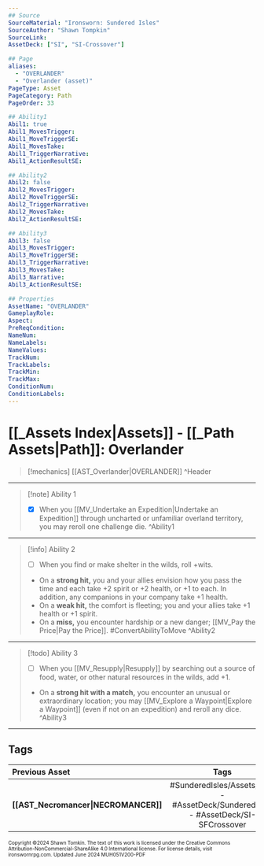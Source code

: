 ```yaml
---
## Source
SourceMaterial: "Ironsworn: Sundered Isles"
SourceAuthor: "Shawn Tompkin"
SourceLink: 
AssetDeck: ["SI", "SI-Crossover"]

## Page
aliases:
  - "OVERLANDER"
  - "Overlander (asset)"
PageType: Asset
PageCategory: Path
PageOrder: 33

## Ability1
Abil1: true
Abil1_MovesTrigger: 
Abil1_MoveTriggerSE: 
Abil1_MovesTake: 
Abil1_TriggerNarrative: 
Abil1_ActionResultSE: 

## Ability2
Abil2: false
Abil2_MovesTrigger: 
Abil2_MoveTriggerSE: 
Abil2_TriggerNarrative: 
Abil2_MovesTake: 
Abil2_ActionResultSE: 

## Ability3
Abil3: false
Abil3_MovesTrigger: 
Abil3_MoveTriggerSE: 
Abil3_TriggerNarrative: 
Abil3_MovesTake: 
Abil3_Narrative: 
Abil3_ActionResultSE: 

## Properties
AssetName: "OVERLANDER"
GameplayRole: 
Aspect: 
PreReqCondition: 
NameNum: 
NameLabels: 
NameValues: 
TrackNum: 
TrackLabels: 
TrackMin: 
TrackMax: 
ConditionNum: 
ConditionLabels: 
---
```

# [[_Assets Index|Assets]] - [[_Path Assets|Path]]: Overlander

> [!mechanics] [[AST_Overlander|OVERLANDER]] ^Header
 ___
> [!note] Ability 1
> - [x] When you [[MV_Undertake an Expedition|Undertake an Expedition]] through uncharted or unfamiliar overland territory, you may reroll one challenge die. ^Ability1
___
> [!info] Ability 2
> - [ ] When you find or make shelter in the wilds, roll +wits.
> - On a **strong hit,** you and your allies envision how you pass the time and each take +2 spirit or +2 health, or +1 to each. In addition, any companions in your company take +1 health.
> - On a **weak hit,** the comfort is fleeting; you and your allies take +1 health or +1 spirit.
> - On a **miss,** you encounter hardship or a new danger; [[MV_Pay the Price|Pay the Price]]. #ConvertAbilityToMove ^Ability2
___
> [!todo] Ability 3
> - [ ] When you [[MV_Resupply|Resupply]] by searching out a source of food, water, or other natural resources in the wilds, add +1.
> - On a **strong hit with a match,** you encounter an unusual or extraordinary location; you may [[MV_Explore a Waypoint|Explore a Waypoint]] (even if not on an expedition) and reroll any dice. ^Ability3
___
## Tags

| Previous Asset | Tags | Next Asset |
| :--- | :---: | ---: |
| **[[AST_Necromancer\|NECROMANCER]]** | #SunderedIsles/Assets/Path - #AssetDeck/SunderedIsles - #AssetDeck/SI-SFCrossover | **[[AST_Peddler\|PEDDLER]]** |

<font size=-2>Copyright ©2024 Shawn Tomkin. The text of this work is licensed under the Creative Commons Attribution-NonCommercial-ShareAlike 4.0 International license. For license details, visit ironswornrpg.com. Updated June 2024 MUH051V200-PDF</font>